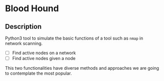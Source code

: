 # Blood Hound

## Description
Python3 tool to simulate the basic functions of a tool such as `nmap` in network scanning.

- [ ] Find active nodes on a network
- [ ] Find active nodes given a node

This two functionalities have diverse methods and approaches we are going to contemplate the most popular.